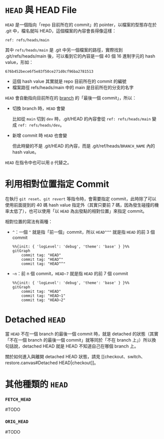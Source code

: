 # `HEAD` 與 HEAD File

`HEAD` 是一個指向「repo 目前所在的 commit」的 pointer，以檔案的型態存在於 .git 中，檔名就叫 HEAD，這個檔案的內容會長得像這樣：

```plaintext
ref: refs/heads/main
```

其中 `refs/heads/main` 是 .git 中另一個檔案的路徑，實際找到 .git/refs/heads/main 後，可以看到它的內容是一個 40 個 16 進制字元的 hash value，形如：

```plaintext
676b452bece6f5e83f50ce271d0cf96ba2781513
```

- 這個 hash value 其實就是 repo 目前所在的 commit 的編號
- 檔案路徑 refs/heads/main 中的 main 是目前所在的分支的名字

`HEAD` 會自動指向目前所在的 [branch](</Tools/Git/Branch.md>) 的「最後一個 commit」，所以：

- 切換 branch 時，`HEAD` 會變

    比如從 `main` 切到 `dev` 時，.git/HEAD 的內容會從 `ref: refs/heads/main` 變成 `ref: refs/heads/dev`。

- 新增 commit 時 `HEAD` 也會變

    但此時變的不是 .git/HEAD 的內容，而是 .git/ref/heads/`BRANCH_NAME` 內的 hash value。

`HEAD` 在指令中也可以用 `@` 代替之。

# 利用相對位置指定 Commit

在執行 `git reset`、`git revert` 等指令時，會需要指定 commit，此時除了可以使用前面提到的 40 碼 hash value 指定外（其實只要前 7 碼，因為發生碰撞的機率太低了），也可以使用「以 `HEAD` 為出發點的相對位置」來指定 commit。

相對位置的寫法有兩種：

- `^`：一個 `^` 就是指「前一個」commit，所以 `HEAD^^^` 就是指 `HEAD` 的前 3 個 commit

    ```mermaid
    %%{init: { 'logLevel': 'debug', 'theme': 'base' } }%%
    gitGraph
        commit tag: "HEAD"
        commit tag: "HEAD^"
        commit tag: "HEAD^^"
    ```

- `~n`：前 n 個 commit，`HEAD~7` 就是指 `HEAD` 的前 7 個 commit

    ```mermaid
    %%{init: { 'logLevel': 'debug', 'theme': 'base' } }%%
    gitGraph
        commit tag: "HEAD"
        commit tag: "HEAD~1"
        commit tag: "HEAD~2"
    ```

# Detached `HEAD`

當 `HEAD` 不在一個 branch 的最後一個 commit 時，就是 detached 的狀態（其實「不在一個 branch 的最後一個 commit」就等同於「不在 branch 上」）所以換句話說，detached HEAD 就是 HEAD 不知道自己在哪個 branch 上。

關於如何進入與離開 detached HEAD 狀態，請見 [[checkout、switch、restore.canvas#Detached HEAD|checkout]]。

# 其他種類的 `HEAD`

### `FETCH_HEAD`

#TODO 

### `ORIG_HEAD`

#TODO 
